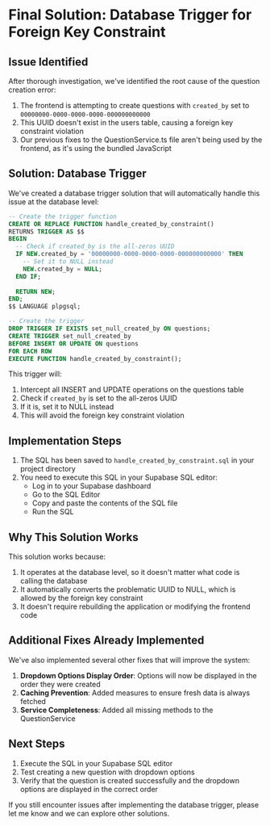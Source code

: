 # Final Solution: Database Trigger for Foreign Key Constraint

## Issue Identified

After thorough investigation, we've identified the root cause of the question creation error:

1. The frontend is attempting to create questions with `created_by` set to `00000000-0000-0000-0000-000000000000`
2. This UUID doesn't exist in the users table, causing a foreign key constraint violation
3. Our previous fixes to the QuestionService.ts file aren't being used by the frontend, as it's using the bundled JavaScript

## Solution: Database Trigger

We've created a database trigger solution that will automatically handle this issue at the database level:

```sql
-- Create the trigger function
CREATE OR REPLACE FUNCTION handle_created_by_constraint()
RETURNS TRIGGER AS $$
BEGIN
  -- Check if created_by is the all-zeros UUID
  IF NEW.created_by = '00000000-0000-0000-0000-000000000000' THEN
    -- Set it to NULL instead
    NEW.created_by = NULL;
  END IF;
  
  RETURN NEW;
END;
$$ LANGUAGE plpgsql;

-- Create the trigger
DROP TRIGGER IF EXISTS set_null_created_by ON questions;
CREATE TRIGGER set_null_created_by
BEFORE INSERT OR UPDATE ON questions
FOR EACH ROW
EXECUTE FUNCTION handle_created_by_constraint();
```

This trigger will:
1. Intercept all INSERT and UPDATE operations on the questions table
2. Check if `created_by` is set to the all-zeros UUID
3. If it is, set it to NULL instead
4. This will avoid the foreign key constraint violation

## Implementation Steps

1. The SQL has been saved to `handle_created_by_constraint.sql` in your project directory
2. You need to execute this SQL in your Supabase SQL editor:
   - Log in to your Supabase dashboard
   - Go to the SQL Editor
   - Copy and paste the contents of the SQL file
   - Run the SQL

## Why This Solution Works

This solution works because:

1. It operates at the database level, so it doesn't matter what code is calling the database
2. It automatically converts the problematic UUID to NULL, which is allowed by the foreign key constraint
3. It doesn't require rebuilding the application or modifying the frontend code

## Additional Fixes Already Implemented

We've also implemented several other fixes that will improve the system:

1. **Dropdown Options Display Order**: Options will now be displayed in the order they were created
2. **Caching Prevention**: Added measures to ensure fresh data is always fetched
3. **Service Completeness**: Added all missing methods to the QuestionService

## Next Steps

1. Execute the SQL in your Supabase SQL editor
2. Test creating a new question with dropdown options
3. Verify that the question is created successfully and the dropdown options are displayed in the correct order

If you still encounter issues after implementing the database trigger, please let me know and we can explore other solutions.